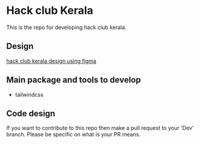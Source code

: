 # Hack club Kerala

This is the repo for developing hack club kerala.

## Design

[hack club kerala design using figma](https://www.figma.com/file/FsDf9c5ePD6kB78tdvAW7U/HC-Kerala-Design-Team?node-id=0%3A1)

## Main package and tools to develop

* tailwindcss

## Code design

If you want to contribute to this repo then make a pull request to your 'Dev' branch. Please be specific on what is your PR means.
